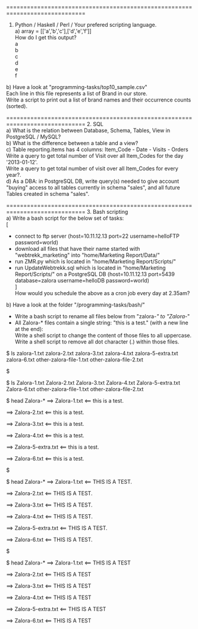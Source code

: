 =============================================================================
1. Python / Haskell / Perl / Your prefered scripting language.<br>
a) array = [['a','b','c'],['d','e','f']]<br>
How do I get this output?<br>
a<br>
b<br>
c<br>
d<br>
e<br>
f<br>

b) Have a look at "programming-tasks/top10_sample.csv"<br>
Each line in this file represents a list of Brand in our store.<br>
Write a script to print out a list of brand names and their occurrence counts (sorted).<br>

=============================================================================
2. SQL<br>
a) What is the relation between Database, Schema, Tables, View in PostgreSQL / MySQL?<br>
b) What is the difference between a table and a view?<br>
c) Table reporting.items has 4 columns: Item_Code - Date - Visits - Orders<br>
Write a query to get total number of Visit over all Item_Codes for the day '2013-01-12'.<br>
Write a query to get total number of visit over all Item_Codes for every year?.<br>
d) As a DBA: in PostgreSQL DB, write query(s) needed to give account "buying" access to all tables currently in schema "sales", and all future Tables created in schema "sales".<br>

=============================================================================
3. Bash scripting<br>
a) Write a bash script for the below set of tasks:<br>
[<br>
- connect to ftp server (host=10.11.12.13 port=22 username=helloFTP password=world)<br>
- download all files that have their name started with "webtrekk_marketing" into "home/Marketing Report/Data/"<br>
- run ZMR.py which is located in "home/Marketing Report/Scripts/"<br>
- run UpdateWebtrekk.sql which is located in "home/Marketing Report/Scripts/" on a PostgreSQL DB (host=10.11.12.13 port=5439 database=zalora username=helloDB password=world)<br>
]<br>
How would you schedule the above as a cron job every day at 2.35am?<br>

b) Have a look at the folder "/programming-tasks/bash/"<br>
- Write a bash script to rename all files below from "zalora-*" to "Zalora-*"<br>
- All Zalora-* files contain a single string: "this is a test." (with a new line at the end):<br>
    Write a shell script to change the content of those files to all uppercase.<br>
    Write a shell script to remove all dot character (.) within those files.<br>

$ ls
zalora-1.txt            zalora-2.txt            zalora-3.txt            zalora-4.txt            zalora-5-extra.txt      zalora-6.txt            other-zalora-file-1.txt other-zalora-file-2.txt

$ <insert bash scripts>

$ ls
Zalora-1.txt            Zalora-2.txt            Zalora-3.txt            Zalora-4.txt            Zalora-5-extra.txt      Zalora-6.txt            other-zalora-file-1.txt other-zalora-file-2.txt

$ head Zalora-*
==> Zalora-1.txt <==
this is a test.

==> Zalora-2.txt <==
this is a test.

==> Zalora-3.txt <==
this is a test.

==> Zalora-4.txt <==
this is a test.

==> Zalora-5-extra.txt <==
this is a test.

==> Zalora-6.txt <==
this is a test.

$ <insert bash scripts>

$ head Zalora-*
==> Zalora-1.txt <==
THIS IS A TEST.

==> Zalora-2.txt <==
THIS IS A TEST.

==> Zalora-3.txt <==
THIS IS A TEST.

==> Zalora-4.txt <==
THIS IS A TEST.

==> Zalora-5-extra.txt <==
THIS IS A TEST.

==> Zalora-6.txt <==
THIS IS A TEST.

$ <insert bash scripts>

$ head Zalora-*
==> Zalora-1.txt <==
THIS IS A TEST

==> Zalora-2.txt <==
THIS IS A TEST

==> Zalora-3.txt <==
THIS IS A TEST

==> Zalora-4.txt <==
THIS IS A TEST

==> Zalora-5-extra.txt <==
THIS IS A TEST

==> Zalora-6.txt <==
THIS IS A TEST
